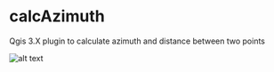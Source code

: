 # calcAzimuth
Qgis 3.X plugin to calculate azimuth and distance between two points

![alt text](https://github.com/josemamira/calcAzimuth/src/calc_azimuth/icon.png "Icon")
